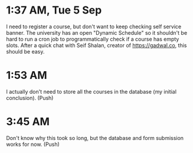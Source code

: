 # 1:37 AM, Tue 5 Sep

I need to register a course, but don't want to keep checking self service banner. The university has an open "Dynamic Schedule" so it shouldn't be hard to run a cron job to programmatically check if a course has empty slots. After a quick chat with Seif Shalan, creator of https://gadwal.co, this should be easy.

# 1:53 AM

I actually don't need to store all the courses in the database (my initial conclusion). (Push)


# 3:45 AM

Don't know why this took so long, but the database and form submission works for now. (Push)